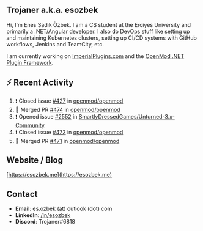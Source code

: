 ##  Trojaner a.k.a. esozbek
Hi, I'm Enes Sadık Özbek. I am a CS student at the Erciyes University and primarily a .NET/Angular developer. I also do DevOps stuff like setting up and maintaining Kubernetes clusters, setting up CI/CD systems with GitHub workflows, Jenkins and TeamCity, etc.

I am currently working on [ImperialPlugins.com](https://imperialplugins.com) and the [OpenMod .NET Plugin Framework](https://github.com/openmod/openmod). 

## :zap: Recent Activity

<!--START_SECTION:activity-->
1. ❗️ Closed issue [#427](https://github.com/openmod/openmod/issues/427) in [openmod/openmod](https://github.com/openmod/openmod)
2. 🎉 Merged PR [#474](https://github.com/openmod/openmod/pull/474) in [openmod/openmod](https://github.com/openmod/openmod)
3. ❗️ Opened issue [#2552](https://github.com/SmartlyDressedGames/Unturned-3.x-Community/issues/2552) in [SmartlyDressedGames/Unturned-3.x-Community](https://github.com/SmartlyDressedGames/Unturned-3.x-Community)
4. ❗️ Closed issue [#472](https://github.com/openmod/openmod/issues/472) in [openmod/openmod](https://github.com/openmod/openmod)
5. 🎉 Merged PR [#471](https://github.com/openmod/openmod/pull/471) in [openmod/openmod](https://github.com/openmod/openmod)
<!--END_SECTION:activity-->

## Website / Blog
[https://esozbek.me](https://esozbek.me)

## Contact
- **Email**: es.ozbek (at) outlook (dot) com
- **LinkedIn**: [/in/esozbek](https://linkedin.com/in/esozbek)
- **Discord**: Trojaner#6818
